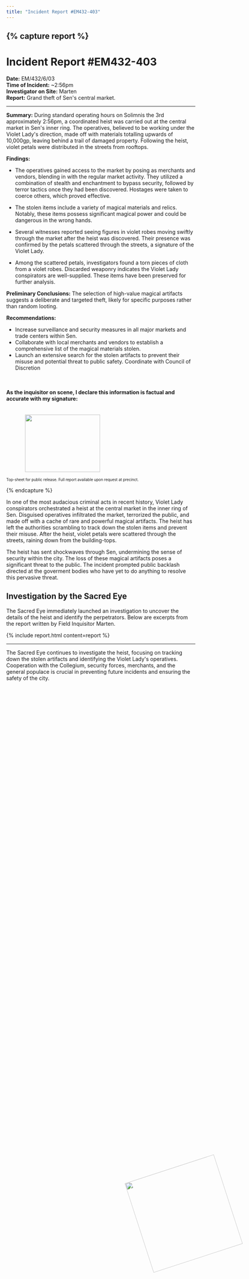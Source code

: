 ```yaml
---
title: "Incident Report #EM432-403"
---
```


{% capture report %}
---
<img style="position: absolute; left: 60%; top: 79%; width: 250px; height: 250px; transform: rotate(-0.05turn); z-index: 3;" src="/sen/assets/images/logos/sacred-eye-seal.png">

# Incident Report #EM432-403
**Date:** EM/432/6/03 <br>
**Time of Incident:** ~2:56pm <br>
**Investigator on Site:** Marten <br>
**Report:** Grand theft of Sen's central market.<br>

---

**Summary:** During standard operating hours on Solimnis the 3rd approximately 2:56pm, a coordinated heist was carried out at the central market in Sen's inner ring. The operatives, believed to be working under the Violet Lady's direction, made off with materials totalling upwards of 10,000gp, leaving behind a trail of damaged property. Following the heist, violet petals were distributed in the streets from rooftops.

**Findings:**

- The operatives gained access to the market by posing as merchants and vendors, blending in with the regular market activity. They utilized a combination of stealth and enchantment to bypass security, followed by terror tactics once they had been discovered. Hostages were taken to coerce others, which proved effective.

- The stolen items include a variety of magical materials and relics. Notably, these items possess significant magical power and could be dangerous in the wrong hands. 

- Several witnesses reported seeing figures in violet robes moving swiftly through the market after the heist was discovered. Their presence was confirmed by the petals scattered through the streets, a signature of the Violet Lady.

- Among the scattered petals, investigators found a torn pieces of cloth from a violet robes. Discarded weaponry indicates the Violet Lady conspirators are well-supplied. These items have been preserved for further analysis.

**Preliminary Conclusions:** The selection of high-value magical artifacts suggests a deliberate and targeted theft, likely for specific purposes rather than random looting.

**Recommendations:**

- Increase surveillance and security measures in all major markets and trade centers within Sen.
- Collaborate with local merchants and vendors to establish a comprehensive list of the magical materials stolen.
- Launch an extensive search for the stolen artifacts to prevent their misuse and potential threat to public safety. Coordinate with Council of Discretion

<br><br>
<b>As the inquisitor on scene, I declare this information is factual and accurate with my signature:</b>
<br><br><br>
<img style="margin-left: 50px; float: left; width: 200px; height: 153px;" src="/sen/assets/images/marten.png">
<br><br><br><br><br><br><br><br><br>
<div style="font-size: 10px;">Top-sheet for public release. Full report available upon request at precinct.</div>

{% endcapture %}

In one of the most audacious criminal acts in recent history, Violet Lady conspirators orchestrated a heist at the central market in the inner ring of Sen. Disguised operatives infiltrated the market, terrorized the public, and made off with a cache of rare and powerful magical artifacts. The heist has left the authorities scrambling to track down the stolen items and prevent their misuse. After the heist, violet petals were scattered through the streets, raining down from the building-tops.

<!--more-->

The heist has sent shockwaves through Sen, undermining the sense of security within the city. The loss of these magical artifacts poses a significant threat to the public. The incident prompted public backlash directed at the goverment bodies who have yet to do anything to resolve this pervasive threat.

## Investigation by the Sacred Eye

The Sacred Eye immediately launched an investigation to uncover the details of the heist and identify the perpetrators. Below are excerpts from the report written by Field Inquisitor Marten.

{% include report.html content=report %}

---
The Sacred Eye continues to investigate the heist, focusing on tracking down the stolen artifacts and identifying the Violet Lady's operatives. Cooperation with the Collegium, security forces, merchants, and the general populace is crucial in preventing future incidents and ensuring the safety of the city. 